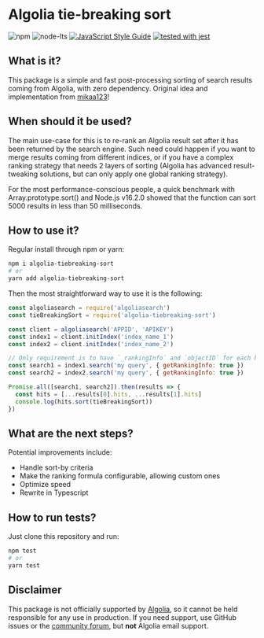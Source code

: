 # Algolia tie-breaking sort

![npm](https://img.shields.io/npm/dm/algolia-tiebreaking-sort)
![node-lts](https://img.shields.io/node/v-lts/algolia-tiebreaking-sort)
[![JavaScript Style Guide](https://img.shields.io/badge/code_style-standard-brightgreen.svg)](https://standardjs.com)
[![tested with jest](https://img.shields.io/badge/tested_with-jest-99424f.svg)](https://github.com/facebook/jest)

## What is it?

This package is a simple and fast post-processing sorting of search results
coming from Algolia, with zero dependency.
Original idea and implementation from [mikaa123](https://github.com/mikaa123)!

## When should it be used?

The main use-case for this is to re-rank an Algolia result set after it has
been returned by the search engine.
Such need could happen if you want to merge results coming from different
indices, or if you have a complex ranking strategy that needs 2 layers of
sorting (Algolia has advanced result-tweaking solutions, but can only apply
one global ranking strategy).

For the most performance-conscious people, a quick benchmark with
Array.prototype.sort() and Node.js v16.2.0 showed that the function can sort
5000 results in less than 50 milliseconds.

## How to use it?

Regular install through npm or yarn:

```bash
npm i algolia-tiebreaking-sort
# or
yarn add algolia-tiebreaking-sort
```

Then the most straightforward way to use it is the following:

```javascript
const algoliasearch = require('algoliasearch')
const tieBreakingSort = require('algolia-tiebreaking-sort')

const client = algoliasearch('APPID', 'APIKEY')
const index1 = client.initIndex('index_name_1')
const index2 = client.initIndex('index_name_2')

// Only requirement is to have `_rankingInfo` and `objectID` for each hit
const search1 = index1.search('my query', { getRankingInfo: true })
const search2 = index2.search('my query', { getRankingInfo: true })

Promise.all([search1, search2]).then(results => {
  const hits = [...results[0].hits, ...results[1].hits]
  console.log(hits.sort(tieBreakingSort))
})
```

## What are the next steps?

Potential improvements include:
- Handle sort-by criteria
- Make the ranking formula configurable, allowing custom ones
- Optimize speed
- Rewrite in Typescript

## How to run tests?

Just clone this repository and run:
```bash
npm test
# or
yarn test
```

## Disclaimer

This package is not officially supported by [Algolia](https://www.algolia.com/),
so it cannot be held responsible for any use in production. If you need support,
use GitHub issues or the [community forum](https://discourse.algolia.com/), but
**not** Algolia email support.
